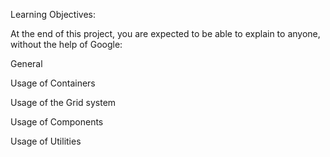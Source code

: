 Learning Objectives:

At the end of this project, you are expected to be able to explain to anyone, without the help of Google:

General

Usage of Containers

Usage of the Grid system

Usage of Components

Usage of Utilities